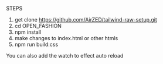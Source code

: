 STEPS

1. get clone https://github.com/AirZED/tailwind-raw-setup.git
2. cd OPEN_FASHION
3. npm install
4. make changes to index.html or other htmls
5. npm run build:css 


You can also add the watch to effect auto reload